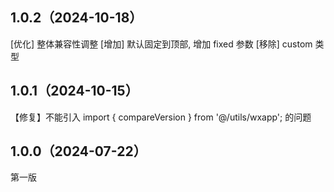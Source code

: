 ## 1.0.2（2024-10-18）
[优化] 整体兼容性调整
[增加] 默认固定到顶部, 增加 fixed 参数
[移除] custom 类型

## 1.0.1（2024-10-15）
【修复】不能引入 import { compareVersion } from '@/utils/wxapp';  的问题
## 1.0.0（2024-07-22）

第一版
